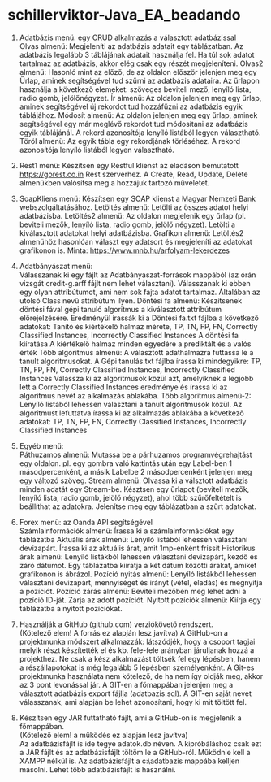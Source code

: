 # schillerviktor-Java_EA_beadando

1.	Adatbázis menü: egy CRUD alkalmazás a választott adatbázissal				
Olvas almenü: Megjeleníti az adatbázis adatait egy táblázatban. Az adatbázis legalább 3 táblájának adatait használja fel. Ha túl sok adatot tartalmaz az adatbázis, akkor elég csak egy részét megjeleníteni.
Olvas2 almenü: Hasonló mint az előző, de az oldalon először jelenjen meg egy Űrlap, aminek segítségével tud szűrni az adatbázis adataira. Az űrlapon használja a következő elemeket: szöveges beviteli mező, lenyíló lista, radio gomb, jelölőnégyzet.
Ír almenü: Az oldalon jelenjen meg egy űrlap, aminek segítségével új rekordot tud hozzáfűzni az adatbázis egyik táblájához.
Módosít almenü: Az oldalon jelenjen meg egy űrlap, aminek segítségével egy már meglévő rekordot tud módosítani az adatbázis egyik táblájánál. A rekord azonosítója lenyíló listából legyen választható.
Töröl almenü: Az egyik tábla egy rekordjának törléséhez. A rekord azonosítója lenyíló listából legyen választható.


2.	Rest1 menü: Készítsen egy Restful klienst az eladáson bemutatott 			
https://gorest.co.in Rest szerverhez. A Create, Read, Update, Delete almenükben valósítsa meg a hozzájuk tartozó műveletet.


3.	SoapKliens menü: Készítsen egy SOAP klienst a Magyar Nemzeti Bank 		
webszolgáltatásához. 
Letöltés almenü: Letölti az összes adatot helyi adatbázisba.
Letöltés2 almenü: Az oldalon megjelenik egy űrlap (pl. beviteli mezők, lenyíló lista, radio gomb, jelölő négyzet). Letölti a kiválasztott adatokat helyi adatbázisba.
Grafikon almenü: Letöltés2 almenühöz hasonlóan választ egy adatsort és megjeleníti az adatokat grafikonon is.
Minta: https://www.mnb.hu/arfolyam-lekerdezes 


4.	Adatbányászat menü: 									
Válasszanak ki egy fájlt az Adatbányászat-források mappából (az órán vizsgát credit-g.arff fájlt nem lehet választani). Válasszanak ki ebben egy olyan attribútumot, ami nem sok fajta adatot tartalmaz. Általában az utolsó Class nevű attribútum ilyen. 
Döntési fa almenü: Készítsenek döntési fával gépi tanuló algoritmus a kiválasztott attribútum előrejelzésére. Eredményül írassák ki a Döntési fa.txt fájlba a következő adatokat: 
Tanító és kiértékelő halmaz mérete, 
TP, TN, FP, FN, Correctly Classified Instances, Incorrectly Classified Instances
A döntési fa kiíratása
A kiértékelő halmaz minden egyedére a prediktált és a valós érték
Több algoritmus almenü: A választott adathalmazra futtassa le a tanult algoritmusokat. A Gépi tanulás.txt fájlba írassa ki mindegyikre: 
TP, TN, FP, FN, Correctly Classified Instances, Incorrectly Classified Instances
Válassza ki az algoritmusok közül azt, amelyiknek a legjobb lett a Correctly Classified Instances eredménye és írassa ki az algoritmus nevét az alkalmazás ablakába.
Több algoritmus almenü-2: Lenyíló listából lehessen választani a tanult algoritmusok közül. Az algoritmust lefuttatva írassa ki az alkalmazás ablakába a következő adatokat:
TP, TN, FP, FN, Correctly Classified Instances, Incorrectly Classified Instances


5.	Egyéb menü:											
Páthuzamos almenü: Mutassa be a párhuzamos programvégrehajtást egy oldalon. pl. egy gombra való kattintás után egy Label-ben 1 másodpercenként, a másik Labelbe 2 másodpercenként jelenjen meg egy változó szöveg.
Stream almenü: Olvassa ki a válsztott adatbázis minden adatát egy Stream-be. Késztsen egy űrlapot (beviteli mezők, lenyíló lista, radio gomb, jelölő négyzet), ahol több szűrőfeltételt is beállíthat az adatokra. Jelenítse meg egy táblázatban a szűrt adatokat.


6.	Forex menü: az Oanda API segítségével							
Számlainformációk almenü: Írassa ki a számlainformációkat egy táblázatba
Aktuális árak almenü: Lenyíló listából lehessen választani devizapárt. Írassa ki az aktuális árat, amit 1mp-enként frissít
Historikus árak almenü: Lenyíló listákból lehessen választani devizapárt, kezdő és záró dátumot. Egy táblázatba kiíratja a két dátum közötti árakat, amiket grafikonon is ábrázol.
Pozíció nyitás almenü: Lenyíló listákból lehessen választani devizapárt, mennyiséget és irányt (vétel, eladás) és megnyitja a pozíciót.
Pozíció zárás almenü: Beviteli mezőben meg lehet adni a pozíció ID-ját. Zárja az adott pozíciót.
Nyitott pozíciók almenü: Kiírja egy táblázatba a nyitott pozíciókat. 			


7.	Használják a GitHub (github.com) verziókövető rendszert. 			
(Kötelező elem! A forrás ez alapján lesz javítva) 
A GitHub-on a projektmunka módszert alkalmazzák: látszódjék, hogy a csoport tagjai melyik részt készítették el és kb. fele-fele arányban járuljanak hozzá a projekthez. Ne csak a kész alkalmazást töltsék fel egy lépésben, hanem a részállapotokat is még legalább 5 lépésben személyenként.
A Git-es projektmunka használata nem kötelező, de ha nem így oldják meg, akkor az 3 pont levonással jár.
A GIT-en a főmappában jelenjen meg a választott adatbázis export fájlja (adatbazis.sql).
A GIT-en saját nevet válasszanak, ami alapján be lehet azonosítani, hogy ki mit töltött fel.


8.	Készítsen egy JAR futtatható fájlt, ami a GitHub-on is megjelenik a főmappában. 	
(Kötelező elem! a működés ez alapján lesz javítva)  
Az adatbázisfájlt is ide tegye adatok.db néven.
A kipróbáláshoz csak ezt a JAR fájlt és az adatbázisfájlt töltöm le a GitHub-ról. Működnie kell a XAMPP nélkül is. Az adatbázisfájlt a c:\adatbazis mappába kelljen másolni. Lehet több adatbázisfájlt is használni.
